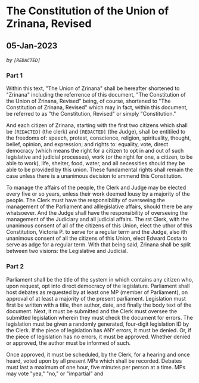 # The Constitution of the Union of Zrinana, Revised
## 05-Jan-2023

*by ```[REDACTED]```*

### Part 1
Within this text, "The Union of Zrinana" shall be hereafter shortened to "Zrinana"
including the referrence of this document, "The Constitution of the Union of Zrinana, 
Revised" being, of course, shortened to "The Constitution of Zrinana, Revised" which
may in fact, within this document, be referred to as "the Constitution, Revised" or
simply "Constitution."

And each citizen of Zrinana, starting with the first two citizens which shall be 
```[REDACTED]``` (the clerk) and ```[REDACTED]``` (the Judge), shall be entitiled to the freedoms
of: speech, protest, conscience, religion, spirituality, thought, belief, opinion, and 
expression; and rights to: equality, vote, direct democracy (which means the right for a
citizen to opt in and out of such legislative and judicial processes), work (or the right for
one, a citizen, to be able to work), life, shelter, food, water, and all necessities should
they be able to be provided by this union. These fundamental rights shall remain the
case unless there is a unanimous decision to ammend this Constitution.

To manage the affairs of the people, the Clerk and Judge may be elected every five or so years, unless their work deemed lousy by a majority of the people. The Clerk must
have the responsibility of overseeing the management of the Parliament and alllegislative affairs, should there be any whatsoever. And the Judge shall have the responsibility of overseeing the management of the Judiciary and all judicial affairs. The rst Clerk, with the unanimous consent of all of the citizens of this Union, elect the uthor of this Constitution, Victoria P. to serve for a regular term and the Judge, also ith unanimous consent of all the citizens of this Union, elect Edward Costa to serve as adge for a regular term. With that being said, Zrinana shall be split between two visions: the Legislative and Judicial.

### Part 2
Parliament shall be the title of the system in which contains any citizen who, upon request, opt into direct democracy of the legislature. Parliament shall host debates as requested by at least one MP (member of Parliament), on approval of at least a majority of the present parliament.
Legislation must first be written with a title, then author, date, and finally the body text of the document. Next, it must be submitted and the Clerk must oversee the submitted legislation wherein they must check the document for errors. The legislation must be given a randomly generated, four-digit legislation ID by the Clerk. If the piece of legislation has ANY errors, it must be denied. Or, if the piece of legislation has no errors, it must be approved. Whether denied or approved, the author must be informed of such.

Once approved, it must be scheduled, by the Clerk, for a hearing and once heard, voted upon by all present MPs which shall be recorded. Debates must last a maximum of one hour, five minutes per person at a time. MPs may vote "yea," "no," or "impartial" and
